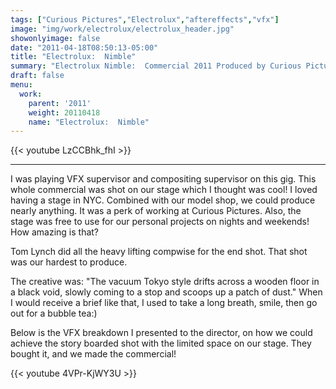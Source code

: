 ```yaml
---
tags: ["Curious Pictures","Electrolux","aftereffects","vfx"]
image: "img/work/electrolux/electrolux_header.jpg"
showonlyimage: false
date: "2011-04-18T08:50:13-05:00"
title: "Electrolux:  Nimble"
summary: "Electrolux Nimble:  Commercial 2011 Produced by Curious Pictures"
draft: false
menu:
  work:
    parent: '2011'
    weight: 20110418
    name: "Electrolux:  Nimble"
---
```


{{< youtube LzCCBhk_fhI >}}

---


I was playing VFX supervisor and compositing supervisor on this gig. This whole commercial was shot on our stage which I thought was cool! I loved having a stage in NYC. Combined with our model shop, we could produce nearly anything. It was a perk of working at Curious Pictures. Also, the stage was free to use for our personal projects on nights and weekends! How amazing is that?

Tom Lynch did all the heavy lifting compwise for the end shot. That shot was our hardest to produce.

The creative was: "The vacuum Tokyo style drifts across a wooden floor in a black void, slowly coming to a stop and scoops up a patch of dust." When I would receive a brief like that, I used to take a long breath, smile, then go out for a bubble tea:)


Below is the VFX breakdown I presented to the director, on how we could achieve the story boarded shot with the limited space on our stage.
They bought it, and we made the commercial!

{{< youtube 4VPr-KjWY3U >}}
